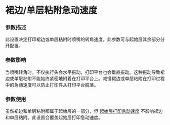 裙边/单层粘附急动速度
====
### **参数描述**
此设置决定打印裙边或单层粘附时喷嘴的转角速度。此参数可与起始层其余部分分开配置。

### **参数影响**
当喷嘴转角时，不仅执行头会水平振动，打印平台也会垂直振动。这种振动导致裙边或单层粘附不能始终紧密地附着在打印平台上。减慢裙边或单层粘附在打印过程中的急动速度可以防止打印件从打印平台脱落。

### **参数使用**
虽然裙边和单层粘附都属于起始层的一部分，但 [起始层打印急动速度](jerk_print_layer_0.md) 不影响裙边和单层粘附。此设置会覆盖起始层打印急动速度。

